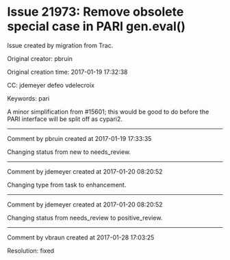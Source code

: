 # Issue 21973: Remove obsolete special case in PARI gen.eval()

Issue created by migration from Trac.

Original creator: pbruin

Original creation time: 2017-01-19 17:32:38

CC:  jdemeyer defeo vdelecroix

Keywords: pari

A minor simplification from #15601; this would be good to do before the PARI interface will be split off as cypari2.


---

Comment by pbruin created at 2017-01-19 17:33:35

Changing status from new to needs_review.


---

Comment by jdemeyer created at 2017-01-20 08:20:52

Changing type from task to enhancement.


---

Comment by jdemeyer created at 2017-01-20 08:20:52

Changing status from needs_review to positive_review.


---

Comment by vbraun created at 2017-01-28 17:03:25

Resolution: fixed
